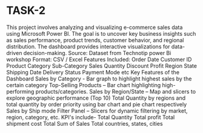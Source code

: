 # TASK-2
This project involves analyzing and visualizing e-commerce sales data using Microsoft Power BI. The goal is to uncover key business insights such as sales performance, product trends, customer behavior, and regional distribution. The dashboard provides interactive visualizations for data-driven decision-making.
Source: Dataset from Technotip power Bi workshop 
Format: CSV / Excel
Features Included:
Order Date
Customer ID
Product Category
Sub-Category
Sales
Quantity
Discount
Profit
Region
State
Shipping Date
Delivery Status
Payment Mode
etc
 Key Features of the Dashboard
 Sales by Category - Bar graph to highlight highest sales by the certain category
 Top-Selling Products – Bar chart highlighting high-performing products/categories.
 Sales by Region/State – Map and slicers to explore geographic performance (Top 10)
 Total Quantity by regions and total quantity by order priority using bar chart and pie chart respectively
 Sales by Ship mode
 Filter Panel – Slicers for dynamic filtering by market, region, category, etc.
 KPI's include- Total Quantity
                Total profit
                Total shipment cost
                Total Sum of Sales
                Total countries, states, cities


